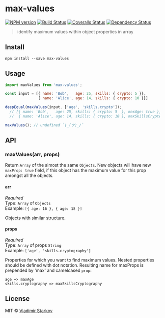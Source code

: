 # max-values

[![NPM version][npm-image]][npm-url]
[![Build Status][travis-image]][travis-url]
[![Coveralls Status][coveralls-image]][coveralls-url]
[![Dependency Status][depstat-image]][depstat-url]

> identify maximum values within object properties in array

## Install

    npm install --save max-values

## Usage

```js
import maxValues from 'max-values';

const input = [{ name: 'Bob',   age: 25, skills: { crypto: 5 }},
               { name: 'Alice', age: 14, skills: { crypto: 10 }}]

deepEqual(maxValues(input, ['age', 'skills.crypto']);
  // [{ name: 'Bob',   age: 25, skills: { crypto: 5  }, maxAge: true },
  //  { name: 'Alice', age: 14, skills: { crypto: 10 }, maxSkillsCrypto: true }]

maxValues(); // undefined ¯\_(ツ)_/¯
```

## API

### maxValues(arr, props)

Return `Array` of the almost the same `Objects`. New objects will have new `maxProp: true` field, if this object has the maximum value for this prop amongst all the objects.

#### arr

*Required*  
Type: `Array` of `Objects`  
Example: `[{ age: 16 }, { age: 18 }]`

Objects with similar structure.

#### props

*Required*  
Type: `Array` of props `String`  
Example: `['age', 'skills.cryptography']`

Properties for which you want to find maximum values. Nested properties should be defined with dot notation. Resulting name for maxProps is prepended by 'max' and camelcased `prop`:

```
age => maxAge
skills.cryptography => maxSkillsCryptography
```

## License

MIT © [Vladimir Starkov](https://iamstarkov.com)

[npm-url]: https://npmjs.org/package/max-values
[npm-image]: https://img.shields.io/npm/v/max-values.svg?style=flat-square

[travis-url]: https://travis-ci.org/iamstarkov/max-values
[travis-image]: https://img.shields.io/travis/iamstarkov/max-values.svg?style=flat-square

[coveralls-url]: https://coveralls.io/r/iamstarkov/max-values
[coveralls-image]: https://img.shields.io/coveralls/iamstarkov/max-values.svg?style=flat-square

[depstat-url]: https://david-dm.org/iamstarkov/max-values
[depstat-image]: https://david-dm.org/iamstarkov/max-values.svg?style=flat-square
